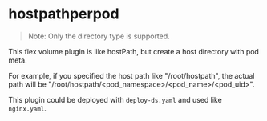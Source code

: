 # hostpathperpod

> Note: Only the directory type is supported.

This flex volume plugin is like hostPath, but create a host directory with pod meta. 

For example, if you specified the host path like "/root/hostpath", the actual path will be "/root/hostpath/<pod_namespace>/<pod_name>/<pod_uid>".

This plugin could be deployed with `deploy-ds.yaml` and used like `nginx.yaml`.